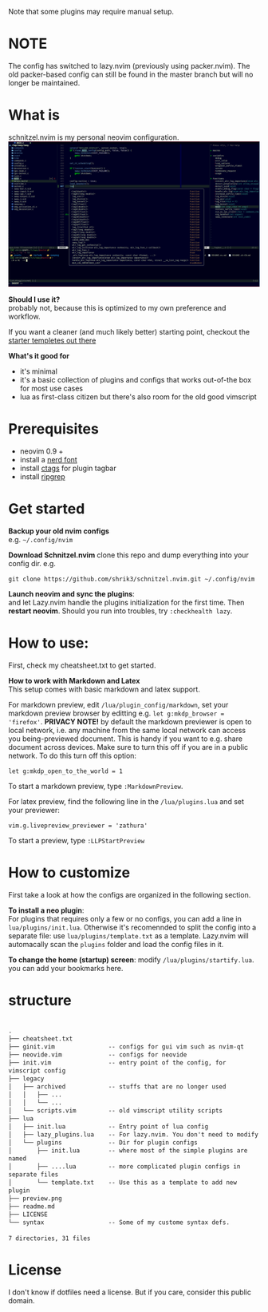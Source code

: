 Note that some plugins may require manual setup.

# NOTE
The config has switched to lazy.nvim (previously using packer.nvim). The old
packer-based config can still be found in the master branch but will no longer
be maintained.


# What is
schnitzel.nvim is my personal neovim configuration. 
![preview](https://github.com/shrik3/schnitzel.nvim/blob/lazy/preview.png)

**Should I use it?**  
probably not, because this is optimized to my own preference and workflow.

If you want a cleaner (and much likely better) starting point, checkout the
[starter templetes out there](https://github.com/rockerBOO/awesome-neovim#starter-templates)

**What's it good for**  
- it's minimal
- it's a basic collection of plugins and configs that works out-of-the box for
  most use cases
- lua as first-class citizen but there's also room for the old good vimscript


# Prerequisites
- neovim 0.9 + 
- install a [nerd font](https://www.nerdfonts.com/) 
- install [ctags](https://github.com/universal-ctags/ctags) for plugin tagbar
- install [ripgrep](https://github.com/BurntSushi/ripgrep)

# Get started
**Backup your old nvim configs**  
e.g. `~/.config/nvim`

**Download Schnitzel.nvim**
clone this repo and dump everything into your config dir. e.g.
```
git clone https://github.com/shrik3/schnitzel.nvim.git ~/.config/nvim
```

**Launch neovim and sync the plugins**:  
and let Lazy.nvim handle the plugins initialization for the first time. Then
**restart neovim**. Should you run into troubles, try `:checkhealth lazy`.

# How to use:
First, check my cheatsheet.txt to get started.

**How to work with Markdown and Latex**  
This setup comes with basic markdown and latex support.

For markdown preview, edit `/lua/plugin_config/markdown`, set your
markdown preview browser by editting e.g. `let g:mkdp_browser = 'firefox'`.
**PRIVACY NOTE!** by default the markdown previewer is open to local network,
i.e. any machine from the same local network can access you being-previewed
document. This is handy if you want to e.g. share document across devices. Make
sure to turn this off if you are in a public network. To do this turn off this
option:
```
let g:mkdp_open_to_the_world = 1
```

To start a markdown preview, type `:MarkdownPreview`.

For latex preview, find the following line in the `/lua/plugins.lua` and set
your previewer:
```
vim.g.livepreview_previewer = 'zathura'
```

To start a preview, type `:LLPStartPreview`

# How to customize
First take a look at how the configs are organized in the following section.

**To install a neo plugin**:  
For plugins that requires only a few or no configs, you can add a line in
`lua/plugins/init.lua`.  Otherwise it's recomennded to split the config into a
separate file: use `lua/plugins/template.txt` as a template. Lazy.nvim will
automacally scan the `plugins` folder and load the config files in it.

**To change the home (startup) screen**: 
modify `/lua/plugins/startify.lua`. you can add your bookmarks here.

# structure

```

.
├── cheatsheet.txt
├── ginit.vim               -- configs for gui vim such as nvim-qt
├── neovide.vim             -- configs for neovide
├── init.vim                -- entry point of the config, for vimscript config
├── legacy                  
│   ├── archived            -- stuffs that are no longer used
│   │   ├── ...
│   │   └── ...
│   └── scripts.vim         -- old vimscript utility scripts
├── lua
│   ├── init.lua            -- Entry point of lua config
│   ├── lazy_plugins.lua    -- For lazy.nvim. You don't need to modify
│   └── plugins             -- Dir for plugin configs
│       ├── init.lua        -- where most of the simple plugins are named
│       ├── ....lua         -- more complicated plugin configs in separate files
│       └── template.txt    -- Use this as a template to add new plugin
├── preview.png
├── readme.md
├── LICENSE
└── syntax                  -- Some of my custome syntax defs.

7 directories, 31 files

```

# License

I don't know if dotfiles need a license. But if you care, consider this public
domain.
